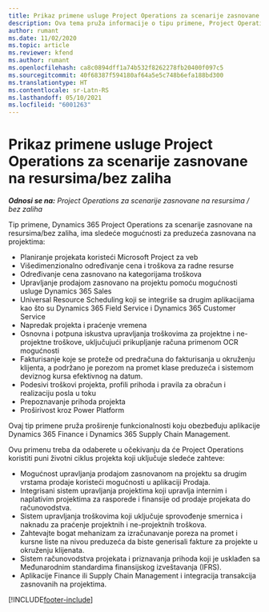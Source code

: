 ```yaml
---
title: Prikaz primene usluge Project Operations za scenarije zasnovane na resursima/bez zaliha
description: Ova tema pruža informacije o tipu primene, Project Operations za scenarije zasnovane na resursima/bez zaliha.
author: rumant
ms.date: 11/02/2020
ms.topic: article
ms.reviewer: kfend
ms.author: rumant
ms.openlocfilehash: ca8c0894dff1a74b532f8262278fb20400f097c5
ms.sourcegitcommit: 40f68387f594180af64a5e5c748b6efa188bd300
ms.translationtype: HT
ms.contentlocale: sr-Latn-RS
ms.lasthandoff: 05/10/2021
ms.locfileid: "6001263"
---
```

# <a name="project-operations-for-resourcenon-stocked-based-scenarios-deployment-overview"></a>Prikaz primene usluge Project Operations za scenarije zasnovane na resursima/bez zaliha

_**Odnosi se na:** Project Operations za scenarije zasnovane na resursima / bez zaliha_

Tip primene, Dynamics 365 Project Operations za scenarije zasnovane na resursima/bez zaliha, ima sledeće mogućnosti za preduzeća zasnovana na projektima:

- Planiranje projekata koristeći Microsoft Project za veb
- Višedimenzionalno određivanje cena i troškova za radne resurse
- Određivanje cena zasnovano na kategorijama troškova
- Upravljanje prodajom zasnovano na projektu pomoću mogućnosti usluge Dynamics 365 Sales
- Universal Resource Scheduling koji se integriše sa drugim aplikacijama kao što su Dynamics 365 Field Service i Dynamics 365 Customer Service
- Napredak projekta i praćenje vremena
- Osnovna i potpuna iskustva upravljanja troškovima za projektne i ne-projektne troškove, uključujući prikupljanje računa primenom OCR mogućnosti
- Fakturisanje koje se proteže od predračuna do fakturisanja u okruženju klijenta, a podržano je porezom na promet klase preduzeća i sistemom deviznog kursa efektivnog na datum.
- Podesivi troškovi projekta, profili prihoda i pravila za obračun i realizaciju posla u toku
- Prepoznavanje prihoda projekta
- Proširivost kroz Power Platform

Ovaj tip primene pruža proširenje funkcionalnosti koju obezbeđuju aplikacije Dynamics 365 Finance i Dynamics 365 Supply Chain Management.

Ovu primenu treba da odaberete u očekivanju da će Project Operations koristiti puni životni ciklus projekta koji uključuje sledeće zahteve:

- Mogućnost upravljanja prodajom zasnovanom na projektu sa drugim vrstama prodaje koristeći mogućnosti u aplikaciji Prodaja.
- Integrisani sistem upravljanja projektima koji upravlja internim i naplativim projektima za rasporede i finansije od prodaje projekata do računovodstva.
- Sistem upravljanja troškovima koji uključuje sprovođenje smernica i naknadu za praćenje projektnih i ne-projektnih troškova.
- Zahtevajte bogat mehanizam za izračunavanje poreza na promet i kursne liste na nivou preduzeća da biste generisali fakture za projekte u okruženju klijenata.
- Sistem računovodstva projekata i priznavanja prihoda koji je usklađen sa Međunarodnim standardima finansijskog izveštavanja (IFRS).
- Aplikacije Finance ili Supply Chain Management i integracija transakcija zasnovanih na projektima.


[!INCLUDE[footer-include](../includes/footer-banner.md)]